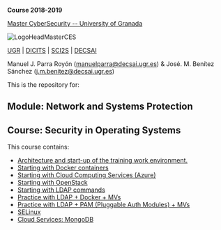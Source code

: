 **Course 2018-2019**

[Master CyberSecurity -- University of Granada](http://ucys.ugr.es/master-propio-en-ciberseguridad/)

![LogoHeadMasterCES](https://sites.google.com/site/manuparra/home/logo_master_ciber.png)


[UGR](http://www.ugr.es) | [DICITS](http://dicits.ugr.es) | [SCI2S](http://sci2s.ugr.es) | [DECSAI](http://decsai.ugr.es)

Manuel J. Parra Royón (manuelparra@decsai.ugr.es) & José. M. Benítez Sánchez (j.m.benitez@decsai.ugr.es)


This is the repository for:

## Module: Network and Systems Protection 
## Course: Security in Operating Systems

This  course contains:

- [Architecture and start-up of the training work environment.](./Practice/architecture.md)
- [Starting with Docker containers](./Docker/starting_docker.md)
- [Starting with Cloud Computing Services (Azure)](./Azure/starting_azure.md)
- [Starting with OpenStack](./OpenStack/starting_openstack.md)
- [Starting with LDAP commands](./LDAP/starting_ldap.md)
- [Practice with LDAP + Docker + MVs](./Practice/practice.md)
- [Practice with LDAP + PAM (Pluggable Auth Modules) + MVs](./PAM/starting_pam.md)
- [SELinux](./SELINUX/starting_SELinux.md)
- [Cloud Services: MongoDB](./MongoDB/starting_mongodb.md)

